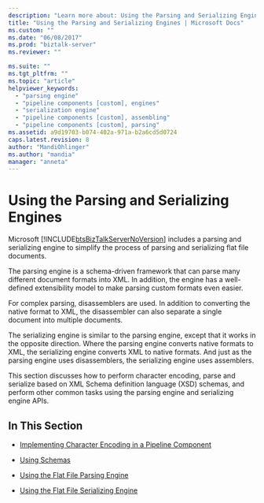 ```yaml
---
description: "Learn more about: Using the Parsing and Serializing Engines"
title: "Using the Parsing and Serializing Engines | Microsoft Docs"
ms.custom: ""
ms.date: "06/08/2017"
ms.prod: "biztalk-server"
ms.reviewer: ""

ms.suite: ""
ms.tgt_pltfrm: ""
ms.topic: "article"
helpviewer_keywords: 
  - "parsing engine"
  - "pipeline components [custom], engines"
  - "serialization engine"
  - "pipeline components [custom], assembling"
  - "pipeline components [custom], parsing"
ms.assetid: a9d19703-b074-402a-971a-b2a6cd5d0724
caps.latest.revision: 8
author: "MandiOhlinger"
ms.author: "mandia"
manager: "anneta"
---
```

# Using the Parsing and Serializing Engines
Microsoft [!INCLUDE[btsBizTalkServerNoVersion](../includes/btsbiztalkservernoversion-md.md)] includes a parsing and serializing engine to simplify the process of parsing and serializing flat file documents.  
  
 The parsing engine is a schema-driven framework that can parse many different document formats into XML. In addition, the engine has a well-defined extensibility model to make parsing custom formats even easier.  
  
 For complex parsing, disassemblers are used. In addition to converting the native format to XML, the disassembler can also separate a single document into multiple documents.  
  
 The serializing engine is similar to the parsing engine, except that it works in the opposite direction. Where the parsing engine converts native formats to XML, the serializing engine converts XML to native formats. And just as the parsing engine uses disassemblers, the serializing engine uses assemblers.  
  
 This section discusses how to perform character encoding, parse and serialize based on XML Schema definition language (XSD) schemas, and perform other common tasks using the parsing engine and serializing engine APIs.  
  
## In This Section  
  
-   [Implementing Character Encoding in a Pipeline Component](../core/implementing-character-encoding-in-a-pipeline-component.md)  
  
-   [Using Schemas](../core/using-schemas.md)  
  
-   [Using the Flat File Parsing Engine](../core/using-the-flat-file-parsing-engine.md)  
  
-   [Using the Flat File Serializing Engine](../core/using-the-flat-file-serializing-engine.md)
